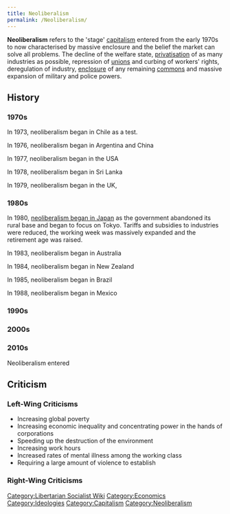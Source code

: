 ```yaml
---
title: Neoliberalism
permalink: /Neoliberalism/
---
```


**Neoliberalism** refers to the 'stage'
[capitalism](capitalism.md "wikilink") entered from the early 1970s to now
characterised by massive enclosure and the belief the market can solve
all problems. The decline of the welfare state,
[privatisation](privatisation.md "wikilink") of as many industries as
possible, repression of [unions](Trade_Union.md "wikilink") and curbing of
workers' rights, deregulation of industry,
[enclosure](enclosure.md "wikilink") of any remaining
[commons](commons.md "wikilink") and massive expansion of military and
police powers.

## History

### 1970s

In 1973, neoliberalism began in Chile as a test.

In 1976, neoliberalism began in Argentina and China

In 1977, neoliberalism began in the USA

In 1978, neoliberalism began in Sri Lanka

In 1979, neoliberalism began in the UK,

### 1980s

In 1980, [neoliberalism began in Japan](Japanese_Capitalism.md "wikilink")
as the government abandoned its rural base and began to focus on Tokyo.
Tariffs and subsidies to industries were reduced, the working week was
massively expanded and the retirement age was raised.

In 1983, neoliberalism began in Australia

In 1984, neoliberalism began in New Zealand

In 1985, neoliberalism began in Brazil

In 1988, neoliberalism began in Mexico

### 1990s

### 2000s

### 2010s

Neoliberalism entered

## Criticism

### Left-Wing Criticisms

- Increasing global poverty
- Increasing economic inequality and concentrating power in the hands of
  corporations
- Speeding up the destruction of the environment
- Increasing work hours
- Increased rates of mental illness among the working class
- Requiring a large amount of violence to establish

### Right-Wing Criticisms

[Category:Libertarian Socialist
Wiki](Category:Libertarian_Socialist_Wiki.md "wikilink")
[Category:Economics](Category:Economics.md "wikilink")
[Category:Ideologies](Category:Ideologies.md "wikilink")
[Category:Capitalism](Category:Capitalism.md "wikilink")
[Category:Neoliberalism](Category:Neoliberalism.md "wikilink")